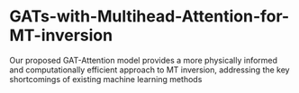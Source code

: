 # GATs-with-Multihead-Attention-for-MT-inversion
Our proposed GAT-Attention model provides a more physically informed and computationally efficient approach to MT inversion, addressing the key shortcomings of existing machine learning methods
